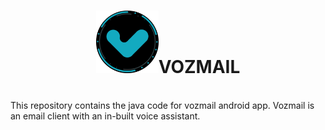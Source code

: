 <h1 align="center"><img src="app/src/main/res/drawable/app_logo.png" width="100px">VOZMAIL</h1>
<br>
This repository contains the java code for vozmail android app.
Vozmail is an email client with an in-built voice assistant.
